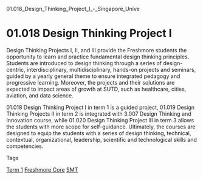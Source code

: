 01.018_Design_Thinking_Project_I_-_Singapore_Unive



01.018 Design Thinking Project I
================================

Design Thinking Projects I, II, and III provide the Freshmore students the opportunity to learn and practice fundamental design thinking principles. Students are introduced to design thinking through a series of design-centric, interdisciplinary, multidisciplinary, hands-on projects and seminars, guided by a yearly general theme to ensure integrated pedagogy and progressive learning. Moreover, the projects and their solutions are expected to impact areas of growth at SUTD, such as healthcare, cities, aviation, and data science.




01.018 Design Thinking Project I in term 1 is a guided project, 01.019 Design Thinking Projects II in term 2 is integrated with 3.007 Design Thinking and Innovation course, while 01.020 Design Thinking Project III in term 3 allows the students with more scope for self-guidance. Ultimately, the courses are designed to equip the students with a series of design thinking, technical, contextual, organizational, leadership, scientific and technological skills and competencies.

Tags

[Term 1](/education/undergraduate/courses/?course-term=844)
[Freshmore Core](/education/undergraduate/courses/?course-type=788)
[SMT](/education/undergraduate/courses/?pillar-cluster=45)

